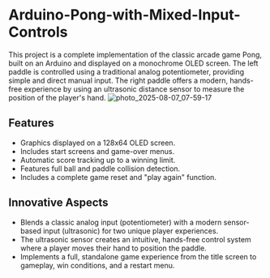 # Arduino-Pong-with-Mixed-Input-Controls

This project is a complete implementation of the classic arcade game Pong, built on an Arduino and displayed on a monochrome OLED screen. The left paddle is controlled using a traditional analog potentiometer, providing simple and direct manual input. The right paddle offers a modern, hands-free experience by using an ultrasonic distance sensor to measure the position of the player's hand.
![photo_2025-08-07_07-59-17](https://github.com/user-attachments/assets/b083f9f8-e443-4ff4-b742-106567a65ed3)


## **Features**
* Graphics displayed on a 128x64 OLED screen.
* Includes start screens and game-over menus.
* Automatic score tracking up to a winning limit.
* Features full ball and paddle collision detection.
* Includes a complete game reset and "play again" function.

## **Innovative Aspects**
*  Blends a classic analog input (potentiometer) with a modern sensor-based input (ultrasonic) for two unique player experiences.
*  The ultrasonic sensor creates an intuitive, hands-free control system where a player moves their hand to position the paddle.
*  Implements a full, standalone game experience from the title screen to gameplay, win conditions, and a restart menu.
